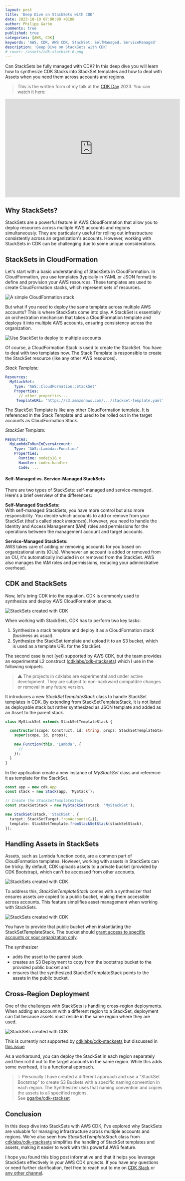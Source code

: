 ```yaml
---
layout: post
title: 'Deep Dive on StackSets with CDK'
date: 2023-10-10 07:00:00 +0100
author: Philipp Garbe
comments: true
published: true
categories: [AWS, CDK]
keywords: 'AWS, CDK, AWS CDK, StackSet, SelfManaged, ServiceManaged'
description: 'Deep Dive on StackSets with CDK'
# cover: /assets/cdk-stackset-6.png
---
```


Can StackSets be fully managed with CDK? In this deep dive you will learn how to synthesize CDK Stacks into StackSet templates and how to deal with Assets when you need them across accounts and regions.

> This is the written form of my talk at the [CDK Day](https://cdkday.com) 2023. You can watch it here: 

<iframe width="560" height="315" src="https://www.youtube.com/embed/qlUR5jVBC6c?si=k0LuPs8Mqb71hgqi&amp;start=1240" title="YouTube video player" frameborder="0" allow="accelerometer; autoplay; clipboard-write; encrypted-media; gyroscope; picture-in-picture; web-share" allowfullscreen></iframe>

## Why StackSets?

StackSets are a powerful feature in AWS CloudFormation that allow you to deploy resources across multiple AWS accounts and regions simultaneously. They are particularly useful for rolling out infrastructure consistently across an organization's accounts. However, working with StackSets in CDK can be challenging due to some unique considerations.


## StackSets in CloudFormation

Let's start with a basic understanding of StackSets in CloudFormation. In CloudFormation, you use templates (typically in YAML or JSON format) to define and provision your AWS resources. These templates are used to create CloudFormation stacks, which represent sets of resources.

![A simple CloudFormation stack](/assets/cdk-stackset-1.png)

But what if you need to deploy the same template across multiple AWS accounts? This is where StackSets come into play. A StackSet is essentially an orchestration mechanism that takes a CloudFormation template and deploys it into multiple AWS accounts, ensuring consistency across the organization.

![Use StackSet to deploy to multiple accounts](/assets/cdk-stackset-3.png)

Of course, a CloudFormation Stack is used to create the StackSet. You have to deal with two templates now. The Stack Template is responsible to create the StackSet resource (like any other AWS resources).

*Stack Template:*  
```yaml
Resources:
  MyStackSet:
    Type: "AWS::CloudFormation::StackSet"
    Properties:
      // other properties...
     TemplateURL: "https://s3.amazonaws.com/.../stackset-template.yaml"
```

The StackSet Template is like any other CloudFormation template. It is referenced in the Stack Template and used to be rolled out in the target accounts as CloudFormation Stack.

*StackSet Template:*  
```yaml
Resources:
  MyLambdaToRunInEveryAccount:
    Type: "AWS::Lambda::Function"
    Properties:
      Runtime: nodejs18.x
      Handler: index.handler
      Code: ...
```

#### Self-Managed vs. Service-Managed StackSets
There are two types of StackSets: self-managed and service-managed. Here's a brief overview of the differences:

**Self-Managed StackSets:**   
With self-managed StackSets, you have more control but also more responsibility. You decide which accounts to add or remove from your StackSet (that's called *stack instances*). However, you need to handle the Identity and Access Management (IAM) roles and permissions for the operations between the management account and target accounts.

**Service-Managed StackSets:**   
AWS takes care of adding or removing accounts for you based on organizational units (OUs). Whenever an account is added or removed from an OU, it's automatically included in or removed from the StackSet. AWS also manages the IAM roles and permissions, reducing your administrative overhead.


## CDK and StackSets

Now, let's bring CDK into the equation. CDK is commonly used to synthesize and deploy AWS CloudFormation stacks. 

![StackSets created with CDK](/assets/cdk-stackset-4.png)

When working with StackSets, CDK has to perform two key tasks:  
1. Synthesize a stack template and deploy it as a CloudFormation stack (business as usual).
2. Synthesize the StackSet template and upload it to an S3 bucket, which is used as a template URL for the StackSet.

The second case is not (yet) supported by AWS CDK, but the team provides an experimental L2 construct ([cdklabs/cdk-stacksets](https://github.com/cdklabs/cdk-stacksets/)) which I use in the following snippets. 

> ⚠️ The projects in cdklabs are experimental and under active development. They are subject to non-backward compatible changes or removal in any future version. 

It introduces a new *StackSetTemplateStack* class to handle StackSet templates in CDK. By extending from StackSetTemplateStack, it is not listed as deployable stack but rather synthesized as JSON template and added as an Asset to the parent stack.

```ts
class MyStackSet extends StackSetTemplateStack {

  constructor(scope: Construct, id: string, props: StackSetTemplateStackProps) {
    super(scope, id, props);

    new.Function(this, 'Lambda', {
      // ...
    });
  }
}
```

In the application create a new instance of *MyStackSet* class and reference it as template for the StackSet.

```ts
const app = new cdk.App
const stack = new Stack(app, ‘MyStack’);

// Create the StackSetTemplateStack
const stackSetStack = new MyStackSet(stack, 'MyStackSet');

new StackSet(stack, 'StackSet', {
  target: StackSetTarget.fromAccounts{…}),
  template: StackSetTemplate.fromStackSetStack(stackSetStack),
});
```


## Handling Assets in StackSets

Assets, such as Lambda function code, are a common part of CloudFormation templates. However, working with assets in StackSets can be tricky. By default, CDK uploads assets to a private bucket (provided by CDK Bootstrap), which can't be accessed from other accounts.

![StackSets created with CDK](/assets/cdk-stackset-5.png)

To address this, *StackSetTemplateStack* comes with a synthesizer that ensures assets are copied to a public bucket, making them accessible across accounts. This feature simplifies asset management when working with StackSets.

![StackSets created with CDK](/assets/cdk-stackset-6.png)

You have to provide that public bucket when instantiating the StackSetTemplateStack. The bucket should [grant access to specific accounts or your organization only](https://aws.amazon.com/blogs/security/control-access-to-aws-resources-by-using-the-aws-organization-of-iam-principals/). 

The synthesizer 
* adds the asset to the parent stack
* creates an S3 Deployment to copy from the bootstrap bucket to the provided public bucket and
* ensures that the synthesized StackSetTemplateStack points to the assets in the public bucket.


## Cross-Region Deployment

One of the challenges with StackSets is handling cross-region deployments. When adding an account with a different region to a StackSet, deployment can fail because assets must reside in the same region where they are used. 

![StackSets created with CDK](/assets/cdk-stackset-7.png)

This is currently not supported by [cdklabs/cdk-stacksets](https://github.com/cdklabs/cdk-stacksets/) but discussed in [this issue](https://github.com/cdklabs/cdk-stacksets/issues/159)

As a workaround, you can deploy the StackSet in each region separately and then roll it out to the target accounts in the same region. While this adds some overhead, it is a functional approach.

> 💡 Personally I have created a different approach and use a "StackSet Bootstrap" to create S3 Buckets with a specific naming convention in each region. The Synthesizer uses that naming convention and copies the assets to all specified regions.  
> See [pgarbe/cdk-stackset](https://github.com/pgarbe/cdk-stackset)

## Conclusion

In this deep dive into StackSets with AWS CDK, I've explored why StackSets are valuable for managing infrastructure across multiple accounts and regions. We've also seen how *StackSetTemplateStack* class from [cdklabs/cdk-stacksets](https://github.com/cdklabs/cdk-stacksets/) simplifies the handling of StackSet templates and assets, making it easier to work with this powerful AWS feature.

I hope you found this blog post informative and that it helps you leverage StackSets effectively in your AWS CDK projects. If you have any questions or need further clarification, feel free to reach out to me on [CDK Slack](https://cdk.dev) or [any other channel](/about). 
